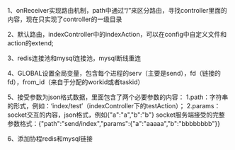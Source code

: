 
1、onReceiver实现路由机制，path中通过“/”来区分路由，寻找controller里面的内容，现在只实现了controller的一级目录

2、默认路由，indexController中的indexAction，可以在config中自定义文件和action的extend;

3、redis连接池和mysql连接池，mysql断线重连

4、GLOBAL设置全局变量，包含每个进程的serv（主要是send），fd（链接的fd），from_id（来自于分配的workid或者taskid）

5、接受参数为json格式数据，里面包含了两个必要参数的内容：
    1.path：字符串的形式，例如：‘index/test’（indexController下的testAction）；
    2.params：socket交互的内容，json格式，例如{"a":"a","b":"b"}
    socket服务端接受的完整参数格式：{"path":"send\/index","params":{"a":"aaaaa","b":"bbbbbbbb"}}
    
6、添加协程redis和mysql链接